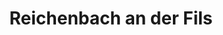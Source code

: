 ---
title: Reichenbach an der Fils
url: /reichenbach-an-der-fils/
latitude: 48.712
longitude: 9.466
---